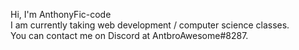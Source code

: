 Hi, I'm AnthonyFic-code  
I am currently taking web development / computer science classes.  
You can contact me on Discord at AntbroAwesome#8287.

